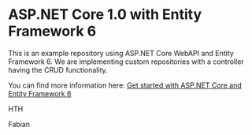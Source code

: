 # ASP.NET Core 1.0 with Entity Framework 6

This is an example repository using ASP.NET Core WebAPI and Entity Framework 6. We are implementing custom repositories with a controller having the CRUD functionality.

You can find more information here: [Get started with ASP.NET Core and Entity Framework 6](http://offering.solutions/articles/asp-net/get-started-with-asp-net-core-and-entity-framework-6/)

HTH

Fabian